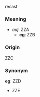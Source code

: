 recast
### Meaning
+ _adj_: ZZA
    + __eg__: ZZB

### Origin

ZZC

### Synonym

__eg__: ZZD

+ ZZE


